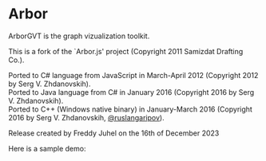 ﻿# Arbor

ArborGVT is the graph vizualization toolkit.

This is a fork of the `Arbor.js' project (Copyright 2011 Samizdat Drafting Co.).

Ported to C# language from JavaScript in March-April 2012 (Copyright 2012 by Serg V. Zhdanovskih).  
Ported to Java language from C# in January 2016 (Copyright 2016 by Serg V. Zhdanovskih).  
Ported to C++ (Windows native binary) in January-March 2016 (Copyright 2016 by Serg V. Zhdanovskih, [@ruslangaripov](https://github.com/ruslangaripov)).

Release created by Freddy Juhel on the 16th of December 2023

Here is a sample demo:

